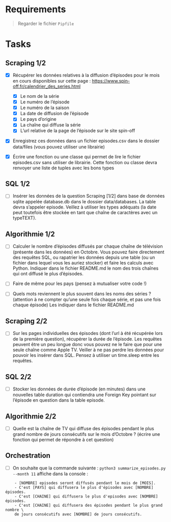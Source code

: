 # Requirements

> Regarder le fichier `Pipfile`

# Tasks

## Scraping 1/2

- [x] Récupérer les données relatives à la diffusion d’épisodes pour le mois en cours disponibles sur cette page :  https://www.spin-off.fr/calendrier_des_series.html

    - [x] Le nom de la série
    - [x] Le numéro de l’épisode
    - [x] Le numéro de la saison
    - [x] La date de diffusion de l’épisode
    - [x] Le pays d’origine
    - [x] La chaîne qui diffuse la série
    - [x] L’url relative de la page de l’épisode sur le site spin-off

- [x] Enregistrez ces données dans un fichier episodes.csv dans le dossier data/files (vous pouvez utiliser une librairie)
- [x] Écrire une fonction ou une classe qui permet de lire le fichier episodes.csv sans utiliser de librairie. Cette fonction ou classe devra renvoyer une liste de tuples avec les bons types

## SQL 1/2

- [ ] Insérer les données de la question Scraping [1/2] dans base de données sqlite appelée database.db dans le dossier data/databases. La table devra s’appeler episode. Veillez à utiliser les types adéquats (la date peut toutefois être stockée en tant que chaîne de caractères avec un typeTEXT).

## Algorithmie 1/2

- [ ] Calculer le nombre d’épisodes diffusés par chaque chaîne de télévision (présente dans les données) en Octobre.
Vous pouvez faire directement des requêtes SQL, ou rapatrier les données depuis une table (ou un fichier dans lequel vous les auriez stocker) et faire les calculs avec Python. Indiquer dans le fichier README.md le nom des trois chaînes qui ont diffusé le plus d’épisodes.

- [ ] Faire de même pour les pays (pensez à mutualiser votre code !)

- [ ] Quels mots reviennent le plus souvent dans les noms des séries ? (attention à ne compter qu’une seule fois chaque série, et pas une fois chaque épisode) Les indiquer dans le fichier README.md

## Scraping 2/2

- [ ] Sur les pages individuelles des épisodes (dont l’url à été récupérée lors de la première question), récupérer la durée de l’épisode. Les requêtes peuvent être un peu longue donc vous pouvez ne le faire que pour une seule chaîne comme Apple TV. Veiller à ne pas perdre les données pour pouvoir les insérer dans SQL. Pensez à utiliser un time.sleep entre les requêtes.

## SQL 2/2

- [ ] Stocker les données de durée d’épisode (en minutes) dans une nouvelles table duration qui contiendra une Foreign Key pointant sur l’épisode en question dans la table episode.

## Algorithmie 2/2

- [ ] Quelle est la chaîne de TV qui diffuse des épisodes pendant le plus grand nombre de jours consécutifs sur le mois d’Octobre ? (écrire une fonction qui permet de répondre à cet question)

## Orchestration

- [ ] On souhaite que la commande suivante : `python3 summarize_episodes.py --month 11` affiche dans la console :

```
    - [NOMBRE] episodes seront diffusés pendant le mois de [MOIS].
    - C'est [PAYS] qui diffusera le plus d'épisodes avec [NOMBRE] épisodes.
    - C'est [CHAINE] qui diffusera le plus d'episodes avec [NOMBRE] épisodes.
    - C'est [CHAINE] qui diffusera des épisodes pendant le plus grand nombre \
    de jours consécutifs avec [NOMBRE] de jours consécutifs.
```